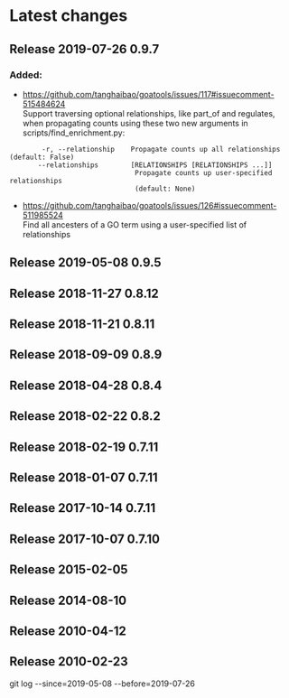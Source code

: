 Latest changes
==============

Release 2019-07-26 0.9.7
-------------------------

### Added:

- https://github.com/tanghaibao/goatools/issues/117#issuecomment-515484624    
  Support traversing optional relationships,
  like part_of and regulates, when propagating counts
  using these two new arguments in scripts/find_enrichment.py:
```
        -r, --relationship    Propagate counts up all relationships (default: False)
       --relationships        [RELATIONSHIPS [RELATIONSHIPS ...]]
                               Propagate counts up user-specified relationships
                               (default: None)
```

- https://github.com/tanghaibao/goatools/issues/126#issuecomment-511985524    
  Find all ancesters of a GO term using a user-specified list of relationships


Release 2019-05-08 0.9.5
-------------------------

Release 2018-11-27 0.8.12
-------------------------

Release 2018-11-21 0.8.11
-------------------------

Release 2018-09-09 0.8.9
-------------------------

Release 2018-04-28 0.8.4
-------------------------

Release 2018-02-22 0.8.2
-------------------------

Release 2018-02-19 0.7.11
-------------------------

Release 2018-01-07 0.7.11
-------------------------

Release 2017-10-14 0.7.11
-------------------------

Release 2017-10-07 0.7.10
-------------------------

Release 2015-02-05
-------------------------

Release 2014-08-10
-------------------------

Release 2010-04-12
-------------------------

Release 2010-02-23
-------------------------


git log --since=2019-05-08 --before=2019-07-26
